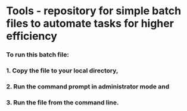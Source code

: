 # Tools - repository for simple batch files to automate tasks for higher efficiency

### To run this batch file: 
### 1. Copy the file to your local directory, 
### 2. Run the command prompt in administrator mode and 
### 3. Run the file from the command line.